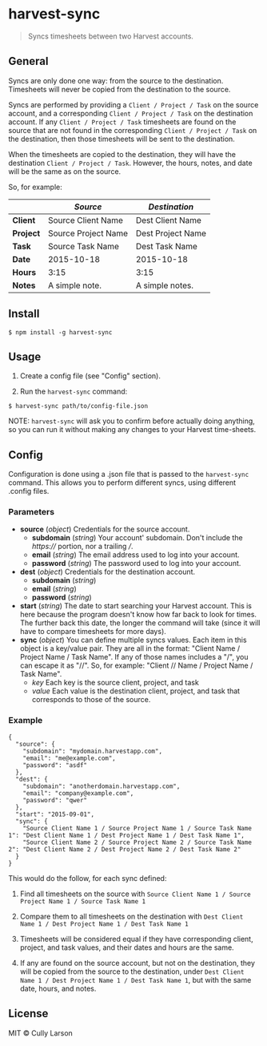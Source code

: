 # harvest-sync

> Syncs timesheets between two Harvest accounts.

## General

Syncs are only done one way: from the source to the destination.
Timesheets will never be copied from the destination to the source.

Syncs are performed by providing a `Client / Project / Task` on the
source account, and a corresponding `Client / Project / Task` on
the destination account.  If any `Client / Project / Task`
timesheets are found on the source that are not found in the
corresponding `Client / Project / Task` on the destination, then
those timesheets will be sent to the destination.

When the timesheets are copied to the destination, they will have
the destination `Client / Project / Task`.  However, the hours,
notes, and date will be the same as on the source.

So, for example:

|              | *Source*             | *Destination*     |
| ------------ | -------------------- | ----------------- |
| **Client**   | Source Client Name   | Dest Client Name  |
| **Project**  | Source Project Name  | Dest Project Name |
| **Task**     | Source Task Name     | Dest Task Name    |
| **Date**     | 2015-10-18           | 2015-10-18        |
| **Hours**    | 3:15                 | 3:15              |
| **Notes**    | A simple note.       | A simple notes.   |


## Install

```
$ npm install -g harvest-sync
```

## Usage

1. Create a config file (see "Config" section).

1. Run the `harvest-sync` command:

```
$ harvest-sync path/to/config-file.json
```

NOTE: `harvest-sync` will ask you to confirm before actually doing anything,
so you can run it without making any changes to your Harvest time-sheets.

## Config

Configuration is done using a .json file that is passed to the `harvest-sync` command.
This allows you to perform different syncs, using different .config files.

### Parameters

* __source__ (_object_) Credentials for the source account.
    * __subdomain__ (_string_) Your account' subdomain. Don't include the _https://_ portion, nor a trailing _/_.
    * __email__ (_string_) The email address used to log into your account.
    * __password__ (_string_) The password used to log into your account.
* __dest__ (_object_) Credentials for the destination account.
    * __subdomain__ (_string_)
    * __email__ (_string_)
    * __password__ (_string_)
* __start__ (_string_) The date to start searching your Harvest account.  This is here because the program
doesn't know how far back to look for times.  The further back this date, the longer the command will take
(since it will have to compare timesheets for more days).
* __sync__ (_object_) You can define multiple syncs values.  Each item in this object is a key/value pair.
They are all in the format: "Client Name / Project Name / Task Name".  If any of those names includes a "/",
you can escape it as "//". So, for example: "Client // Name / Project Name / Task Name".
    * _key_ Each key is the source client, project, and task
    * _value_ Each value is the destination client, project, and task that corresponds to those of the source.

### Example

```
{
  "source": {
    "subdomain": "mydomain.harvestapp.com",
    "email": "me@example.com",
    "password": "asdf"
  },
  "dest": {
    "subdomain": "anotherdomain.harvestapp.com",
    "email": "company@example.com",
    "password": "qwer"
  },
  "start": "2015-09-01",
  "sync": {
    "Source Client Name 1 / Source Project Name 1 / Source Task Name 1": "Dest Client Name 1 / Dest Project Name 1 / Dest Task Name 1",
    "Source Client Name 2 / Source Project Name 2 / Source Task Name 2": "Dest Client Name 2 / Dest Project Name 2 / Dest Task Name 2"
  }
}
```

This would do the follow, for each sync defined:

1. Find all timesheets on the source with `Source Client Name 1 / Source Project Name 1
/ Source Task Name 1`

1. Compare them to all timesheets on the destination with `Dest Client Name 1 /
Dest Project Name 1 / Dest Task Name 1`

1. Timesheets will be considered equal if they have corresponding client, project, and
task values, and their dates and hours are the same.

1. If any are found on the source account, but not on the destination, they will be
copied from the source to the destination, under `Dest Client Name 1 / Dest Project
Name 1 / Dest Task Name 1`, but with the same date, hours, and notes.


## License

MIT © Cully Larson